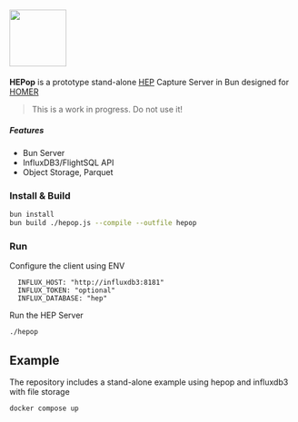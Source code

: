 # <img src="https://user-images.githubusercontent.com/1423657/55069501-8348c400-5084-11e9-9931-fefe0f9874a7.png" width=100/>

**HEPop** is a prototype stand-alone [HEP](https://github.com/sipcapture/hep) Capture Server in Bun designed for [HOMER](https://github.com/sipcapture/homer)

> This is a work in progress. Do not use it!

##### Features

- Bun Server
- InfluxDB3/FlightSQL API
- Object Storage, Parquet



### Install & Build
```bash
bun install
bun build ./hepop.js --compile --outfile hepop
```

### Run
Configure the client using ENV
```
  INFLUX_HOST: "http://influxdb3:8181"
  INFLUX_TOKEN: "optional"
  INFLUX_DATABASE: "hep"
```
Run the HEP Server
```bash
./hepop
```

## Example
The repository includes a stand-alone example using hepop and influxdb3 with file storage
```
docker compose up
```
